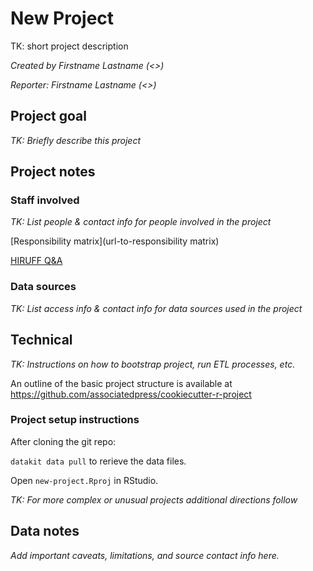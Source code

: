 # New Project

TK: short project description

*Created by Firstname Lastname (<>)*

*Reporter: Firstname Lastname (<>)*

## Project goal

*TK: Briefly describe this project*

## Project notes

### Staff involved

*TK: List people & contact info for people involved in the project*

[Responsibility matrix](url-to-responsibility matrix)

[HIRUFF Q&A](url-to-hiruff)

### Data sources

*TK: List access info & contact info for data sources used in the project*

## Technical

*TK: Instructions on how to bootstrap project, run ETL processes, etc.*

An outline of the basic project structure is available at https://github.com/associatedpress/cookiecutter-r-project

### Project setup instructions

After cloning the git repo:

`datakit data pull` to rerieve the data files.

Open `new-project.Rproj` in RStudio.

*TK: For more complex or unusual projects additional directions follow*

## Data notes

*Add important caveats, limitations, and source contact info here.*
